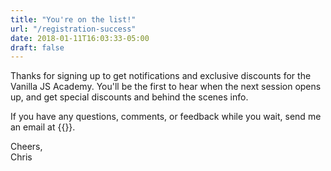 ```yaml
---
title: "You're on the list!"
url: "/registration-success"
date: 2018-01-11T16:03:33-05:00
draft: false
---
```


Thanks for signing up to get notifications and exclusive discounts for the Vanilla JS Academy. You'll be the first to hear when the next session opens up, and get special discounts and behind the scenes info.

If you have any questions, comments, or feedback while you wait, send me an email at {{<email>}}.

Cheers,<br>
Chris